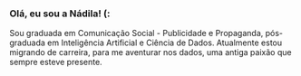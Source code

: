 ### Olá, eu sou a Nádila! (:

Sou graduada em Comunicação Social - Publicidade e Propaganda, pós-graduada em Inteligência Artificial e Ciência de Dados. Atualmente estou migrando de carreira, para me aventurar nos dados, uma antiga paixão que sempre esteve presente. 
